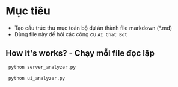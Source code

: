 # Mục tiêu

- Tạo cấu trúc thư mục toàn bộ dự án thành file markdown (\*.md)
- Dùng file này để hỏi các công cụ `AI Chat Bot`

## How it's works? - Chạy mỗi file đọc lập

```bash
 python server_analyzer.py

 python ui_analyzer.py

```
